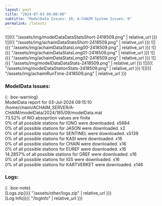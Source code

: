 ```yaml
---
layout: post
title: "2024-07-03 09:00:00"
subtitle: "ModelData Issues: 10; A-CHAIM System Issues: 0"
permalink: /latest/
---
```


![]({{ "/assets/img/modelDataDataStatsShort-2418509.png" | relative_url }})
![]({{ "/assets/img/achaimDataStatsShort-2418509.png" | relative_url }})
![]({{ "/assets/img/achaimDataStatsLong00-2418509.png" | relative_url }})
![]({{ "/assets/img/achaimDataStatsLong01-2418509.png" | relative_url }})
![]({{ "/assets/img/achaimDataStatsLong02-2418509.png" | relative_url }})
![]({{ "/assets/img/modelDataDataStats-2418509.png" | relative_url }})
![]({{ "/assets/img/modelDataStationStats-2418509.png" | relative_url }})
![]({{ "/assets/img/achaimRunTime-2418509.png" | relative_url }})


### ModelData Issues:  
  
{: .box-warning}  
 ModelData report for 03-Jul-2024 09:15:10   
 /home/chaim/ACHAIM_SERVER/A-CHAIM/modelData/2024/185/09/modelData.mat   
 73.52% of RIO absoprtion values are finite   
 0% of all possible stations for IONO were downloaded. x5684   
 0% of all possible stations for JASON were downloaded. x2   
 0% of all possible stations for SENTINEL were downloaded. x5139   
 0% of all possible stations for KASI were downloaded. x16   
 0% of all possible stations for CHAIN were downloaded. x16   
 0% of all possible stations for EUREF were downloaded. x16   
 14.2857% of all possible stations for GREF were downloaded. x16   
 0% of all possible stations for IGS were downloaded. x16   
 0% of all possible stations for KARTVERKET were downloaded. x146   
  


### Logs:  
  
{: .box-note}  
[Logs.zip]({{ "/assets/other/logs.zip" | relative_url }})  
[Log Info]({{ "/logInfo" | relative_url }})  
